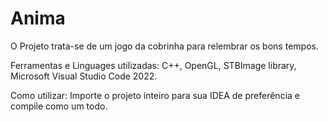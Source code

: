 # Anima

O Projeto trata-se de um jogo da cobrinha para relembrar os bons tempos.

Ferramentas e Linguages utilizadas: C++, OpenGL, STBImage library, Microsoft Visual Studio Code 2022.

Como utilizar: Importe o projeto inteiro para sua IDEA de preferência e compile como um todo.
